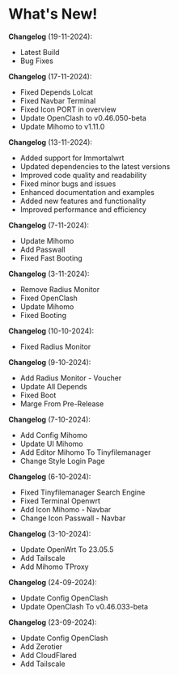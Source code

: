 # What's New!

**Changelog** (19-11-2024):
- Latest Build
- Bug Fixes

**Changelog** (17-11-2024):
- Fixed Depends Lolcat
- Fixed Navbar Terminal
- Fixed Icon PORT in overview
- Update OpenClash to v0.46.050-beta
- Update Mihomo to v1.11.0


**Changelog** (13-11-2024):
- Added support for Immortalwrt
- Updated dependencies to the latest versions
- Improved code quality and readability
- Fixed minor bugs and issues
- Enhanced documentation and examples
- Added new features and functionality
- Improved performance and efficiency

**Changelog** (7-11-2024):
- Update Mihomo
- Add Passwall
- Fixed Fast Booting

**Changelog** (3-11-2024):
- Remove Radius Monitor
- Fixed OpenClash
- Update Mihomo
- Fixed Booting

**Changelog** (10-10-2024):
- Fixed Radius Monitor

**Changelog** (9-10-2024):
- Add Radius Monitor - Voucher
- Update All Depends
- Fixed Boot
- Marge From Pre-Release

**Changelog** (7-10-2024):
- Add Config Mihomo
- Update UI Mihomo
- Add Editor Mihomo To Tinyfilemanager
- Change Style Login Page

**Changelog** (6-10-2024):
- Fixed Tinyfilemanager Search Engine
- Fixed Terminal Openwrt
- Add Icon Mihomo - Navbar
- Change Icon Passwall - Navbar

**Changelog** (3-10-2024):
- Update OpenWrt To 23.05.5
- Add Tailscale
- Add Mihomo TProxy

**Changelog** (24-09-2024):
- Update Config OpenClash
- Update OpenClash To v0.46.033-beta

**Changelog** (23-09-2024):
- Update Config OpenClash
- Add Zerotier
- Add CloudFlared
- Add Tailscale
